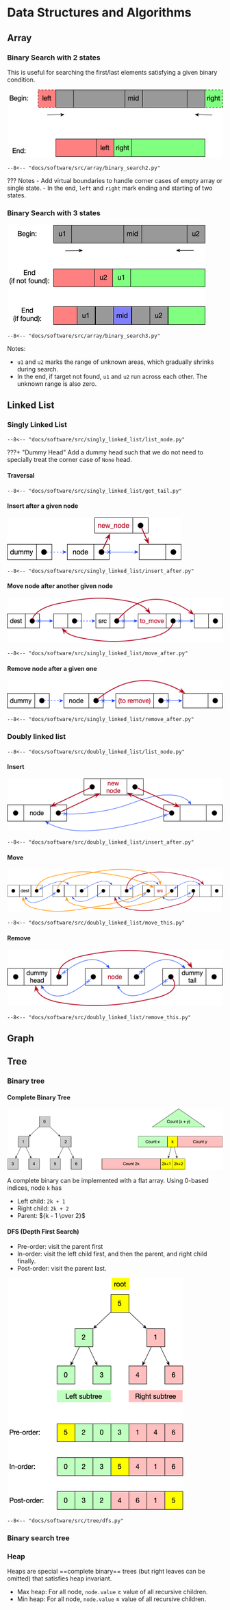 # Data Structures and Algorithms

## Array
### Binary Search with 2 states
This is useful for searching the first/last elements satisfying a given binary condition.

![](img/data-structure/binary-search2.png)

```
--8<-- "docs/software/src/array/binary_search2.py"
```

??? Notes
    - Add virtual boundaries to handle corner cases of empty array or single state.
    - In the end, `left` and `right` mark ending and starting of two states.


### Binary Search with 3 states
![](img/data-structure/binary-search3.png)

```
--8<-- "docs/software/src/array/binary_search3.py"
```

Notes:

- `u1` and `u2` marks the range of unknown areas, which gradually shrinks during search.
- In the end, if target not found, `u1` and `u2` run across each other. The unknown range is also zero.



## Linked List
### Singly Linked List

```
--8<-- "docs/software/src/singly_linked_list/list_node.py"
```

???+ "Dummy Head"
    Add a dummy head such that we do not need to specially treat the corner case of `None` head.

#### Traversal
```
--8<-- "docs/software/src/singly_linked_list/get_tail.py"
```


#### Insert after a given node
![](img/data-structure/singly-linked-list-insert.png)

```
--8<-- "docs/software/src/singly_linked_list/insert_after.py"
```


#### Move node after another given node
![](img/data-structure/singly-linked-list-move.png)

```
--8<-- "docs/software/src/singly_linked_list/move_after.py"
```


#### Remove node after a given one
![](img/data-structure/singly-linked-list-remove.png)

```
--8<-- "docs/software/src/singly_linked_list/remove_after.py"
```





### Doubly linked list

```
--8<-- "docs/software/src/doubly_linked_list/list_node.py"
```


#### Insert
![](img/data-structure/doubly-linked-list-insert.png)

```
--8<-- "docs/software/src/doubly_linked_list/insert_after.py"
```


#### Move
![](img/data-structure/doubly-linked-list-move.png)

```
--8<-- "docs/software/src/doubly_linked_list/move_this.py"
```


#### Remove
![](img/data-structure/doubly-linked-list-remove.png)

```
--8<-- "docs/software/src/doubly_linked_list/remove_this.py"
```





## Graph

## Tree
### Binary tree
#### Complete Binary Tree
![](img/data-structure/complete-binary-tree.png)

A complete binary can be implemented with a flat array. Using 0-based indices, node `k` has

- Left child: `2k + 1`
- Right child: `2k + 2`
- Parent: ${k - 1 \over 2}$



#### DFS (Depth First Search)
- Pre-order: visit the parent first
- In-order: visit the left child first, and then the parent, and right child finally.
- Post-order: visit the parent last.

![](img/data-structure/binary-tree-dfs.png)

```
--8<-- "docs/software/src/tree/dfs.py"
```


### Binary search tree
### Heap
Heaps are special ==complete binary== trees (but right leaves can be omitted) that satisfies heap invariant.





- Max heap: For all node, `node.value` $\ge$ value of all recursive children.
- Min heap: For all node, `node.value` $\le$ value of all recursive children.

